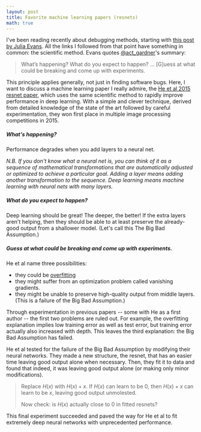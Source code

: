 ```yaml
---
layout: post
title: Favorite machine learning papers (resnets)
math: true
---
```


I've been reading recently about debugging methods, starting with [this post by Julia Evans](https://jvns.ca/blog/2019/06/23/a-few-debugging-resources/). All the links I followed from that point have something in common: the scientific method. Evans quotes [@act_gardner](https://twitter.com/act_gardner)'s summary:

> What’s happening? What do you expect to happen? ... [G]uess at what could be breaking and come up with experiments.

This principle applies generally, not just in finding software bugs.  Here, I want to discuss a machine learning paper I really admire, the [He et al 2015 resnet paper](https://arxiv.org/pdf/1512.03385.pdf), which uses the same scientific method to rapidly improve performance in deep learning. With a simple and clever technique, derived from detailed knowledge of the state of the art followed by careful experimentation, they won first place in multiple image processing competitions in 2015. 

##### What's happening?

Performance degrades when you add layers to a neural net.

*N.B. If you don't know what a neural net is, you can think of it as a sequence of mathematical transformations that are automatically adjusted or optimized to achieve a particular goal. Adding a layer means adding another transformation to the sequence. Deep learning means machine learning with neural nets with many layers.*

##### What do you expect to happen?

Deep learning should be great! The deeper, the better! If the extra layers aren't helping, then they should be able to at least preserve the already-good output from a shallower model. (Let's call this The Big Bad Assumption.)

##### Guess at what could be breaking and come up with experiments.

He et al name three possibilities: 

- they could be [overfitting](https://www.coursera.org/lecture/ml-regression/overfitting-demo-o6wzg)
- they might suffer from an optimization problem called vanishing gradients. 
- they might be unable to preserve high-quality output from middle layers. (This is a failure of the Big Bad Assumption.)

Through experimentation in previous papers -- some with He as a first author -- the first two problems are ruled out. For example, the overfitting explanation implies low training error as well as test error, but training error actually also increased with depth. This leaves the third explanation: the Big Bad Assumption has failed. 

He et al tested for the failure of the Big Bad Assumption by modifying their neural networks. They made a new structure, the resnet, that has an easier time leaving good output alone when necessary. Then, they fit it to data and found that indeed, it was leaving good output alone (or making only minor modifications).

> Replace $H(x)$ with $H(x) + x$. If $H(x)$ can learn to be $0$, then $H(x) + x$ can learn to be $x$, leaving good output unmolested.
> 
> Now check: is $H(x)$ actually close to $0$ in fitted resnets? 

This final experiment succeeded and paved the way for He et al to fit extremely deep neural networks with unprecedented performance.